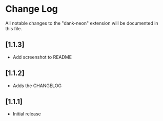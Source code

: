 # Change Log
All notable changes to the "dank-neon" extension will be documented in this file.

## [1.1.3]
- Add screenshot to README

## [1.1.2]
- Adds the CHANGELOG

## [1.1.1]
- Initial release

